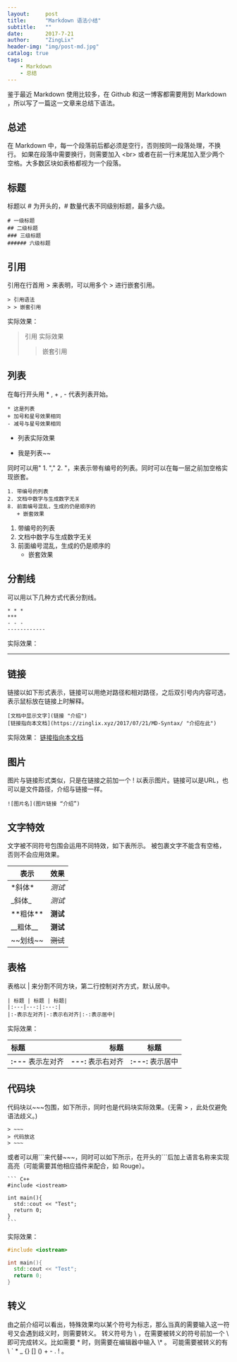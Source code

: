```yaml
---
layout:     post
title:      "Markdown 语法小结"
subtitle:   ""
date:       2017-7-21
author:     "ZingLix"
header-img: "img/post-md.jpg"
catalog: true
tags:
    - Markdown
    - 总结
---
```


鉴于最近 Markdown 使用比较多，在 Github 和这一博客都需要用到 Markdown ，所以写了一篇这一文章来总结下语法。

## 总述

在 Markdown 中，每一个段落前后都必须是空行，否则按同一段落处理，不换行。
如果在段落中需要换行，则需要加入 \<br\> 或者在前一行末尾加入至少两个空格。大多数区块如表格都视为一个段落。

## 标题

标题以 # 为开头的，# 数量代表不同级别标题，最多六级。
~~~
# 一级标题
## 二级标题
### 三级标题
###### 六级标题
~~~


## 引用

引用在行首用 > 来表明，可以用多个 > 进行嵌套引用。
~~~
> 引用语法
> > 嵌套引用
~~~
实际效果：<br>
> 引用 实际效果
> > 嵌套引用


## 列表

在每行开头用 * , + , - 代表列表开始。
~~~
* 这是列表
+ 加号和星号效果相同
- 减号与星号效果相同
~~~

* 列表实际效果
+ 我是列表~~

同时可以用" 1. "," 2. "，来表示带有编号的列表。同时可以在每一层之前加空格实现嵌套。
~~~
1. 带编号的列表
2. 文档中数字与生成数字无关
8. 前面编号混乱，生成的仍是顺序的
   + 嵌套效果
~~~

1. 带编号的列表
2. 文档中数字与生成数字无关
8. 前面编号混乱，生成的仍是顺序的
    + 嵌套效果


## 分割线
可以用以下几种方式代表分割线。
~~~
* * *
***
- - -
------------
~~~
实际效果：
- - -


## 链接

链接以如下形式表示，链接可以用绝对路径和相对路径，之后双引号内内容可选，表示鼠标放在链接上时解释。
~~~
[文档中显示文字](链接 "介绍")
[链接指向本文档](https://zinglix.xyz/2017/07/21/MD-Syntax/ "介绍在此")
~~~
实际效果：
[链接指向本文档](https://zinglix.xyz/2017/07/21/MD-Syntax/ "介绍在此")

## 图片
图片与链接形式类似，只是在链接之前加一个 ! 以表示图片。链接可以是URL，也可以是文件路径，介绍与链接一样。
~~~
![图片名](图片链接 “介绍”)
~~~


## 文字特效

文字被不同符号包围会运用不同特效，如下表所示。 被包裹文字不能含有空格，否则不会应用效果。

| 表示| 效果|
|-----|-------|
|\*斜体\*|*测试*|
|\_斜体\_|_测试_|
|\*\*粗体\*\*|**测试**|
|\_\_粗体\_\_|__测试__|
|\~\~划线\~\~|~~测试~~|


## 表格
表格以 \| 来分割不同方块，第二行控制对齐方式，默认居中。
~~~
| 标题 | 标题 | 标题|
|:---|---:|:---:|
|:-表示左对齐|-:表示右对齐|:-:表示居中|
~~~

实际效果：<br>

| 标题 | 标题 | 标题 |
| :--- | ---: | :---: |
|**:---** 表示左对齐|**---:** 表示右对齐|**:---:** 表示居中|

## 代码块

代码块以~~~包围，如下所示，同时也是代码块实际效果。(无需 > ，此处仅避免语法歧义。)

~~~
> ~~~
> 代码放这
> ~~~
~~~

或者可以用```来代替~~~，同时可以如下所示，在开头的\`\`\`后加上语言名称来实现高亮（可能需要其他相应插件来配合，如 Rouge）。

~~~
``` C++
#include <iostream>

int main(){
  std::cout << "Test";
  return 0;
}
```
~~~

实际效果：

``` c++
#include <iostream>

int main(){
  std::cout << "Test";
  return 0;
}
```

## 转义

由之前介绍可以看出，特殊效果均以某个符号为标志，那么当真的需要输入这一符号又会遇到歧义时，则需要转义。
转义符号为 \\ ，在需要被转义的符号前加一个 \\ 即可完成转义。比如需要 \* 时，则需要在编辑器中输入 \\\* 。 可能需要被转义的有 \ ` * _ {} [] () + - . ! 。
